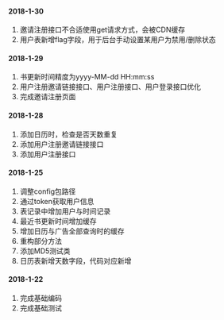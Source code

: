 #### 2018-1-30
1. 邀请注册接口不合适使用get请求方式，会被CDN缓存
2. 用户表新增flag字段，用于后台手动设置某用户为禁用/删除状态
#### 2018-1-29
1. 书更新时间精度为yyyy-MM-dd HH:mm:ss
2. 用户注册邀请链接接口、用户注册接口、用户登录接口优化
3. 完成邀请注册页面
#### 2018-1-28
1. 添加日历时，检查是否天数重复
2. 添加用户注册邀请链接接口
3. 添加用户注册接口
#### 2018-1-25
1. 调整config包路径
2. 通过token获取用户信息
3. 表记录中增加用户与时间记录
4. 最近书更新时间增加缓存
5. 增加日历与广告全部查询时的缓存
6. 重构部分方法
7. 添加MD5测试类
8. 日历表新增天数字段，代码对应新增
#### 2018-1-22
1. 完成基础编码
2. 完成基础测试